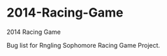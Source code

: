2014-Racing-Game
================

2014 Racing Game

Bug list for Rngling Sophomore Racing Game Project.
